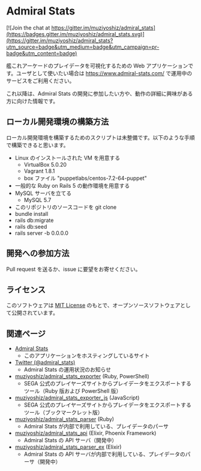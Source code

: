 # Admiral Stats

[![Join the chat at https://gitter.im/muziyoshiz/admiral_stats](https://badges.gitter.im/muziyoshiz/admiral_stats.svg)](https://gitter.im/muziyoshiz/admiral_stats?utm_source=badge&utm_medium=badge&utm_campaign=pr-badge&utm_content=badge)

艦これアーケードのプレイデータを可視化するための Web アプリケーションです。ユーザとして使いたい場合は https://www.admiral-stats.com/ で運用中のサービスをご利用ください。

これ以降は、Admiral Stats の開発に参加したい方や、動作の詳細に興味がある方に向けた情報です。

## ローカル開発環境の構築方法

ローカル開発環境を構築するためのスクリプトは未整備です。以下のような手順で構築できると思います。

- Linux のインストールされた VM を用意する
   - VirtualBox 5.0.20
   - Vagrant 1.8.1
   - box ファイル "puppetlabs/centos-7.2-64-puppet"
- 一般的な Ruby on Rails 5 の動作環境を用意する
- MySQL サーバを立てる
   - MySQL 5.7
- このリポジトリのソースコードを git clone
- bundle install
- rails db:migrate
- rails db:seed
- rails server -b 0.0.0.0

## 開発への参加方法

Pull request を送るか、issue に要望をお寄せください。

## ライセンス

このソフトウェアは [MIT License](http://opensource.org/licenses/MIT) のもとで、オープンソースソフトウェアとして公開されています。

## 関連ページ

- [Admiral Stats](https://www.admiral-stats.com/)
    - このアプリケーションをホスティングしているサイト
- [Twitter (@admiral_stats)](https://twitter.com/admiral_stats)
    - Admiral Stats の運用状況のお知らせ
- [muziyoshiz/admiral_stats_exporter](https://github.com/muziyoshiz/admiral_stats_exporter) (Ruby, PowerShell)
    - SEGA 公式のプレイヤーズサイトからプレイデータをエクスポートするツール（Ruby 版および PowerShell 版）
- [muziyoshiz/admiral_stats_exporter_js](https://github.com/muziyoshiz/admiral_stats_exporter_js) (JavaScript)
    - SEGA 公式のプレイヤーズサイトからプレイデータをエクスポートするツール（ブックマークレット版）
- [muziyoshiz/admiral_stats_parser](https://github.com/muziyoshiz/admiral_stats_parser) (Ruby)
    - Admiral Stats が内部で利用している、プレイデータのパーサ
- [muziyoshiz/admiral_stats_api](https://github.com/muziyoshiz/admiral_stats_api) (Elixir, Phoenix Framework)
    - Admiral Stats の API サーバ（開発中）
- [muziyoshiz/admiral_stats_parser_ex](https://github.com/muziyoshiz/admiral_stats_parser_ex) (Elixir)
    - Admiral Stats の API サーバが内部で利用している、プレイデータのパーサ（開発中）
